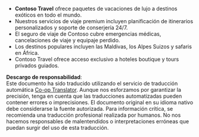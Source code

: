 <!--
CO_OP_TRANSLATOR_METADATA:
{
  "original_hash": "19230b908ebd8399888d31de520b1d1e",
  "translation_date": "2025-03-28T10:54:04+00:00",
  "source_file": "05-agentic-rag\\code_samples\\document.md",
  "language_code": "es"
}
-->
- **Contoso Travel** ofrece paquetes de vacaciones de lujo a destinos exóticos en todo el mundo.  
- Nuestros servicios de viaje premium incluyen planificación de itinerarios personalizados y soporte de conserjería 24/7.  
- El seguro de viaje de Contoso cubre emergencias médicas, cancelaciones de viaje y equipaje perdido.  
- Los destinos populares incluyen las Maldivas, los Alpes Suizos y safaris en África.  
- Contoso Travel ofrece acceso exclusivo a hoteles boutique y tours privados guiados.  

**Descargo de responsabilidad**:  
Este documento ha sido traducido utilizando el servicio de traducción automática [Co-op Translator](https://github.com/Azure/co-op-translator). Aunque nos esforzamos por garantizar la precisión, tenga en cuenta que las traducciones automatizadas pueden contener errores o imprecisiones. El documento original en su idioma nativo debe considerarse la fuente autorizada. Para información crítica, se recomienda una traducción profesional realizada por humanos. No nos hacemos responsables de malentendidos o interpretaciones erróneas que puedan surgir del uso de esta traducción.